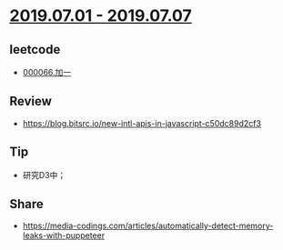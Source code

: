 # [2019.07.01 - 2019.07.07](https://github.com/vjudge/ARTS/blob/master/2019/第0012周.md)

## leetcode
* [000066.加一](https://github.com/vjudge/leetcode/tree/master/000001-000200/000066.加一)

## Review
* https://blog.bitsrc.io/new-intl-apis-in-javascript-c50dc89d2cf3

## Tip
* 研究D3中；

## Share
* https://media-codings.com/articles/automatically-detect-memory-leaks-with-puppeteer
